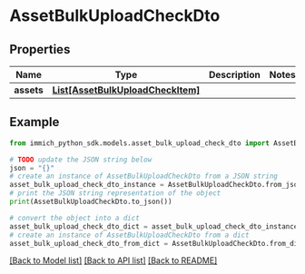 # AssetBulkUploadCheckDto


## Properties

Name | Type | Description | Notes
------------ | ------------- | ------------- | -------------
**assets** | [**List[AssetBulkUploadCheckItem]**](AssetBulkUploadCheckItem.md) |  | 

## Example

```python
from immich_python_sdk.models.asset_bulk_upload_check_dto import AssetBulkUploadCheckDto

# TODO update the JSON string below
json = "{}"
# create an instance of AssetBulkUploadCheckDto from a JSON string
asset_bulk_upload_check_dto_instance = AssetBulkUploadCheckDto.from_json(json)
# print the JSON string representation of the object
print(AssetBulkUploadCheckDto.to_json())

# convert the object into a dict
asset_bulk_upload_check_dto_dict = asset_bulk_upload_check_dto_instance.to_dict()
# create an instance of AssetBulkUploadCheckDto from a dict
asset_bulk_upload_check_dto_from_dict = AssetBulkUploadCheckDto.from_dict(asset_bulk_upload_check_dto_dict)
```
[[Back to Model list]](../README.md#documentation-for-models) [[Back to API list]](../README.md#documentation-for-api-endpoints) [[Back to README]](../README.md)


